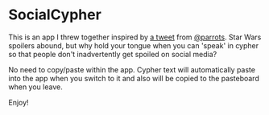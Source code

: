 # SocialCypher

This is an app I threw together inspired by [a tweet](https://twitter.com/parrots/status/942110648254726145) from [@parrots](https://twitter.com/parrots/).  Star Wars spoilers abound, but why hold your tongue when you can 'speak' in cypher so that people don't inadvertently get spoiled on social media?

No need to copy/paste within the app.  Cypher text will automatically paste into the app when you switch to it and also will be copied to the pasteboard when you leave.

Enjoy!

